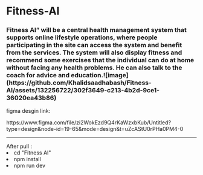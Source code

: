 # Fitness-AI
<h3>Fitness AI” will be a central health management system that supports online lifestyle operations, where people participating in the site can access the system and benefit from the services. The system will also display fitness and recommend some exercises that the individual can do at home without facing any health problems. He can also talk to the coach for advice and education.![image](https://github.com/Khalidsaadhabash/Fitness-AI/assets/132256722/302f3649-c213-4b2d-9ce1-36020ea43b86)
</h3>



<p>figma desgin link:</p>
<a>
https://www.figma.com/file/zi2WokEzd9Q4rKaWzxbKub/Untitled?type=design&node-id=19-65&mode=design&t=uZcAStU0rPHa0PM4-0</a>
<hr>
After pull :

<span>
  <li>cd "Fitness AI"</li>
    <li>npm install</li>
    <li>npm run dev</li>
</span>
